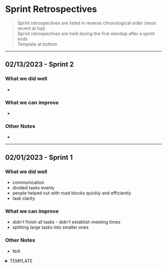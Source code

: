 # Sprint Retrospectives
> Sprint retrospectives are listed in reverse chronological order
> (most recent at top)  
> Sprint retrospectives are held during the first standup after a sprint ends  
> Template at bottom

---
## 02/13/2023 - Sprint 2
### What we did well
* 
### What we can improve
* 
### Other Notes
* 

---
## 02/01/2023 - Sprint 1
### What we did well
* communication
* divided tasks evenly
* people helped out with road blocks quickly and efficiently
* task clarity
### What we can improve
* didn't finish all tasks - didn't establish meeting times
* splitting large tasks into smaller ones
### Other Notes
* N/A

<details>
  <summary>TEMPLATE</summary>

---
## MM/DD/YYYY
### What we did well
* 
### What we can improve
* 
### Other Notes
* 
</details>
